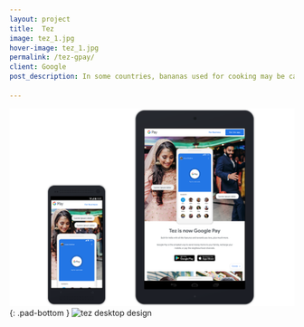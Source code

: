 ```yaml
---
layout: project
title:  Tez
image: tez_1.jpg
hover-image: tez_1.jpg
permalink: /tez-gpay/
client: Google
post_description: In some countries, bananas used for cooking may be called "plantains", distinguishing them from dessert bananas. The fruit is variable in size, color, and firmness, but is usually elongated and curved, with soft flesh rich in starch covered with a rind, which may be green, yellow, red, purple, or brown when ripe.

---
```


![tez mobile tablet design][mobile-tablet]{: .pad-bottom }
![tez desktop design][desktop]

[mobile-tablet]: /assets/img/tez_mobile_tablet.png "tez mobile tablet design"
[desktop]: /assets/img/tez_desktop.png "tez desktop design"
